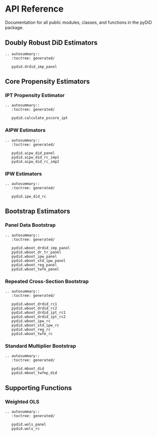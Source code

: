 # API Reference

Documentation for all public modules, classes, and functions in the pyDiD package.

## Doubly Robust DiD Estimators

```{eval-rst}
.. autosummary::
   :toctree: generated/

   pydid.drdid_imp_panel
```

## Core Propensity Estimators

### IPT Propensity Estimator

```{eval-rst}
.. autosummary::
   :toctree: generated/

   pydid.calculate_pscore_ipt
```

### AIPW Estimators

```{eval-rst}
.. autosummary::
   :toctree: generated/

   pydid.aipw_did_panel
   pydid.aipw_did_rc_imp1
   pydid.aipw_did_rc_imp2
```

### IPW Estimators

```{eval-rst}
.. autosummary::
   :toctree: generated/

   pydid.ipw_did_rc
```

## Bootstrap Estimators

### Panel Data Bootstrap

```{eval-rst}
.. autosummary::
   :toctree: generated/

   pydid.wboot_drdid_imp_panel
   pydid.wboot_dr_tr_panel
   pydid.wboot_ipw_panel
   pydid.wboot_std_ipw_panel
   pydid.wboot_reg_panel
   pydid.wboot_twfe_panel
```

### Repeated Cross-Section Bootstrap

```{eval-rst}
.. autosummary::
   :toctree: generated/

   pydid.wboot_drdid_rc1
   pydid.wboot_drdid_rc2
   pydid.wboot_drdid_ipt_rc1
   pydid.wboot_drdid_ipt_rc2
   pydid.wboot_ipw_rc
   pydid.wboot_std_ipw_rc
   pydid.wboot_reg_rc
   pydid.wboot_twfe_rc
```

### Standard Multiplier Bootstrap

```{eval-rst}
.. autosummary::
   :toctree: generated/

   pydid.mboot_did
   pydid.mboot_twfep_did
```

## Supporting Functions

### Weighted OLS

```{eval-rst}
.. autosummary::
   :toctree: generated/

   pydid.wols_panel
   pydid.wols_rc
```
